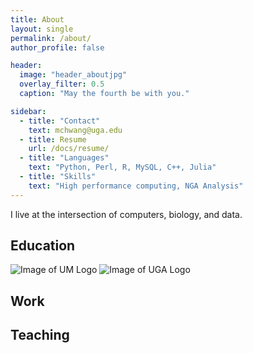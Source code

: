 ```yaml
---
title: About
layout: single
permalink: /about/
author_profile: false

header: 
  image: "header_aboutjpg"
  overlay_filter: 0.5
  caption: "May the fourth be with you."

sidebar:
  - title: "Contact"
    text: mchwang@uga.edu
  - title: Resume
    url: /docs/resume/
  - title: "Languages"
    text: "Python, Perl, R, MySQL, C++, Julia"
  - title: "Skills"
    text: "High performance computing, NGA Analysis"
---
```


I live at the intersection of computers, biology, and data. 

## Education
![Image of UM Logo](https://logo.clearbit.com/umich.edu)
![Image of UGA Logo](http://a2.espncdn.com/combiner/i?img=/i/teamlogos/ncaa/500/61.png&w=128&h=128&transparent=true)

## Work


## Teaching

